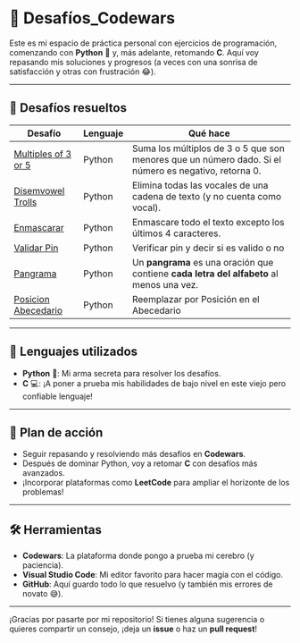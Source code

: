 # 🚀 Desafíos_Codewars

Este es mi espacio de práctica personal con ejercicios de programación, comenzando con **Python** 🐍 y, más adelante, retomando **C**. Aquí voy repasando mis soluciones y progresos (a veces con una sonrisa de satisfacción y otras con frustración 😂).

---

## 🧩 Desafíos resueltos

| Desafío                             | Lenguaje | Qué hace                                                   |
|-------------------------------------|----------|------------------------------------------------------------|
| [Multiples of 3 or 5](euler/euler.py)| Python   | Suma los múltiplos de 3 o 5 que son menores que un número dado. Si el número es negativo, retorna 0.|
| [Disemvowel Trolls](Quitar_vocales/quitar_vocales.py)   | Python   | Elimina todas las vocales de una cadena de texto (y no cuenta como vocal). |
| [Enmascarar](enmascarar/enmascarar.py)   | Python   | Enmascare todo el texto excepto los últimos 4 caracteres. |
| [Validar Pin](validar_pin/validar_pin.py)   | Python   | Verificar pin y decir si es valido o no |
| [Pangrama](pangrama/Pangrama.py)   | Python   | Un **pangrama** es una oración que contiene **cada letra del alfabeto** al menos una vez. |
| [Posicion Abecedario](posicion_abecedario/posicion_abecedario.py)   | Python   | Reemplazar por Posición en el Abecedario |
---

## 🔧 Lenguajes utilizados

- **Python** 🐍: Mi arma secreta para resolver los desafíos.
- **C** 💻: ¡A poner a prueba mis habilidades de bajo nivel en este viejo pero confiable lenguaje!

---

## 📅 Plan de acción

- Seguir repasando y resolviendo más desafíos en **Codewars**.
- Después de dominar Python, voy a retomar **C** con desafíos más avanzados.
- ¡Incorporar plataformas como **LeetCode** para ampliar el horizonte de los problemas!

---

## 🛠 Herramientas

- **Codewars**: La plataforma donde pongo a prueba mi cerebro (y paciencia).
- **Visual Studio Code**: Mi editor favorito para hacer magia con el código.
- **GitHub**: Aquí guardo todo lo que resuelvo (y también mis errores de novato 😅).

---

¡Gracias por pasarte por mi repositorio! Si tienes alguna sugerencia o quieres compartir un consejo, ¡deja un **issue** o haz un **pull request**!

